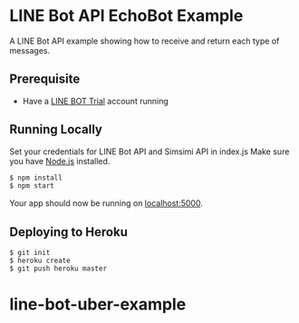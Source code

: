 # LINE Bot API EchoBot Example

A LINE Bot API example showing how to receive and return each type of messages.

## Prerequisite
- Have a [LINE BOT Trial](https://developers.line.me/bot-api/overview) account running 

## Running Locally

Set your credentials for LINE Bot API and Simsimi API in index.js
Make sure you have [Node.js](http://nodejs.org/) installed.

```sh
$ npm install
$ npm start
```

Your app should now be running on [localhost:5000](http://localhost:5000/).

## Deploying to Heroku

```
$ git init
$ heroku create
$ git push heroku master
```
# line-bot-uber-example
